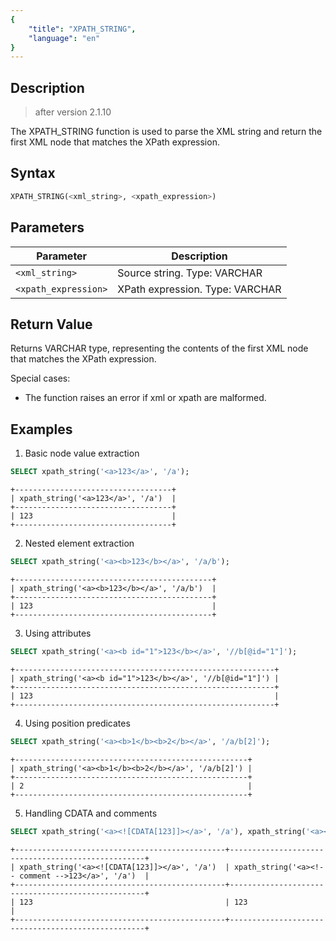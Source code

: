 ```yaml
---
{
    "title": "XPATH_STRING",
    "language": "en"
}
---
```


<!-- 
Licensed to the Apache Software Foundation (ASF) under one
or more contributor license agreements.  See the NOTICE file
distributed with this work for additional information
regarding copyright ownership.  The ASF licenses this file
to you under the Apache License, Version 2.0 (the
"License"); you may not use this file except in compliance
with the License.  You may obtain a copy of the License at

  http://www.apache.org/licenses/LICENSE-2.0

Unless required by applicable law or agreed to in writing,
software distributed under the License is distributed on an
"AS IS" BASIS, WITHOUT WARRANTIES OR CONDITIONS OF ANY
KIND, either express or implied.  See the License for the
specific language governing permissions and limitations
under the License.
-->

## Description
> after version 2.1.10

The XPATH_STRING function is used to parse the XML string and return the first XML node that matches the XPath expression.

## Syntax

```sql
XPATH_STRING(<xml_string>, <xpath_expression>)
```

## Parameters
| Parameter | Description                                   |
| --------- | ----------------------------------------------|
| `<xml_string>` | Source string. Type: VARCHAR             |
| `<xpath_expression>` | XPath expression. Type: VARCHAR    |

## Return Value

Returns VARCHAR type, representing the contents of the first XML node that matches the XPath expression.

Special cases:
- The function raises an error if xml or xpath are malformed.

## Examples

1. Basic node value extraction
```sql
SELECT xpath_string('<a>123</a>', '/a');
```
```text
+-----------------------------------+
| xpath_string('<a>123</a>', '/a')  |
+-----------------------------------+
| 123                               |
+-----------------------------------+
```

2. Nested element extraction
```sql
SELECT xpath_string('<a><b>123</b></a>', '/a/b');
```
```text
+--------------------------------------------+
| xpath_string('<a><b>123</b></a>', '/a/b')  |
+--------------------------------------------+
| 123                                        |
+--------------------------------------------+
```

3. Using attributes
```sql
SELECT xpath_string('<a><b id="1">123</b></a>', '//b[@id="1"]');
```
```text
+----------------------------------------------------------+
| xpath_string('<a><b id="1">123</b></a>', '//b[@id="1"]') |
+----------------------------------------------------------+
| 123                                                      |
+----------------------------------------------------------+
```

4. Using position predicates
```sql
SELECT xpath_string('<a><b>1</b><b>2</b></a>', '/a/b[2]');
```
```text
+----------------------------------------------------+
| xpath_string('<a><b>1</b><b>2</b></a>', '/a/b[2]') |
+----------------------------------------------------+
| 2                                                  |
+----------------------------------------------------+
```

5. Handling CDATA and comments
```sql
SELECT xpath_string('<a><![CDATA[123]]></a>', '/a'), xpath_string('<a><!-- comment -->123</a>', '/a');
```
```text
+-----------------------------------------------+---------------------------------------------------+
| xpath_string('<a><![CDATA[123]]></a>', '/a')  | xpath_string('<a><!-- comment -->123</a>', '/a')  |
+-----------------------------------------------+---------------------------------------------------+
| 123                                           | 123                                               |
+-----------------------------------------------+---------------------------------------------------+
```
